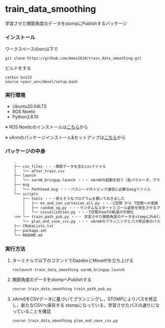 # train_data_smoothing
学習させた関節角度のデータをstompにPublishするパッケージ

### インストール
ワークスペースのsrc以下で
```
git clone https://github.com/Amos2610/train_data_smoothing.git
```
ビルドをする
```
catkin build
source <your_ws>/devel/setup.bash
```

### 実行環境
+ Ubuntu20.04LTS
+ ROS Noetic
+ Python3.8.10

※ ROS Noeticのインストールは[こちら](https://qiita.com/vivy/items/7f8d932350175e8c0858)から

※ xArmのパッケージインストール&セットアップは[こちら](https://github.com/hiroarkMani/xArm_manipulation)から

### パッケージの中身
```r
    .
    ├── csv_files ・・・関節データを含むcsvファイル
    │   └── after_train.csv
    ├── launch
    │   └── xarm6_bringup.launch ・・・ xArm6の起動を担う（各パラメータ，プランニングアルゴリズムの設定等できるようになっている）
    ├── msg
    │   └── PathSeed.msg ・・・パスシードのトピック通信に必要なmsgファイル
    └── scripts
        ├── tools ・・・使えそうなプログラムを置いておきました
        │   ├── ex_and_con_cartesian_all.py ・・・C空間 から T空間への変換
        │   ├── random_sg.py ・・・ランダムなスタートとゴール姿勢を発生させるプログラム
        │   └── visualization.py ・・・T空間のeefの軌道の可視化
    >>> └── train_path_pub.py ・・・ 学習させた関節角度のデータをstompにPublishするファイル
        └── plan_and_save_csv.py ・・・ xArm6のプランニングとパス修正後のパスをCSVへ保存するファイル
    ├── CMakeLists.txt 
    ├── package.xml
    └── README.md
```
### 実行方法
1. ターミナルで以下のコマンドでGazeboとMoveIt!を立ち上げる

    ```
    roslaunch train_data_smoothing xarm6_bringup.launch
    ```
2. 関節角度のデータをstompへPublishする
   
    ```bash
    rosrun train_data_smoothing train_path_pub.py
    ```
3. xArm6をCSVデータに基づいてプランニングし，STOMPによりパスを修正し，新たなCSVへ保存する
   stompになっている，学習させたパスの通りになっていることを確認
    ```bash
    rosrun train_data_smoothing plan_and_save_csv.py
    ```
